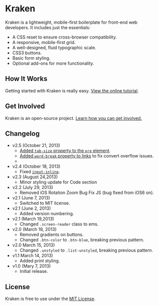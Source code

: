 # Kraken
Kraken is a lightweight, mobile-first boilerplate for front-end web developers. It includes just the essentials:

* A CSS reset to ensure cross-browser compatibility.
* A responsive, mobile-first grid.
* A well-designed, fluid typographic scale.
* CSS3 buttons.
* Basic form styling.
* Optional add-ons for more functionality.

## How It Works
Getting started with Kraken is really easy. [View the online tutorial](http://cferdinandi.github.com/kraken/).

## Get Involved
Kraken is an open-source project. [Learn how you can get involved.](http://cferdinandi.github.io/kraken/get-involved.html)

## Changelog
* v2.5 (October 21, 2013)
  * [Added `tab-size` property to the `pre` element](https://github.com/cferdinandi/kraken/issues/12).
  * [Added `word-break` property to links](https://github.com/cferdinandi/kraken/issues/5) to fix convert overflow issues.
  *
* v2.4 (October 18, 2013)
  * Fixed [`input-inline`](https://github.com/cferdinandi/kraken/issues/6).
* v2.3 (August 24,2013)
  * Minor styling update for Code section
* v2.2 (July 29, 2013)
  * Removed iOS Rotation Zoom Bug Fix JS (bug fixed from iOS6 on).
* v2.1 (June 7, 2013)
  * Switched to MIT license.
* v2.1 (June 2, 2013)
  * Added version numbering.
* v2.1 (March 19,2013)
  * Changed `.screen-reader` class to ems.
* v2.0 (March 18, 2013)
  * Removed gradients on buttons.
  * Changed `.btn-color` to `.btn-blue`, breaking previous pattern.
* v2.0 March 15, 2013)
  * Changed `.unstyled` to `.list-unstyled`, breaking previous pattern.
* v1.1 March 14, 2013)
  * Added print styling.
* v1.0 (Mary 7, 2013)
  * Initial release.

## License
Kraken is free to use under the [MIT License](http://gomakethings.com/mit/).
